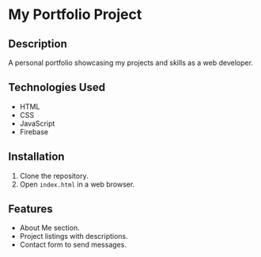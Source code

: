 # My Portfolio Project

## Description
A personal portfolio showcasing my projects and skills as a web developer.

## Technologies Used
- HTML
- CSS
- JavaScript
- Firebase

## Installation
1. Clone the repository.
2. Open `index.html` in a web browser.

## Features
- About Me section.
- Project listings with descriptions.
- Contact form to send messages.
